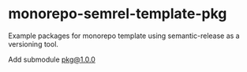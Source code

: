 # monorepo-semrel-template-pkg
Example packages for monorepo template using semantic-release as a versioning tool.

Add submodule pkg@1.0.0
